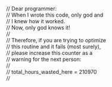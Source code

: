 // Dear programmer:<br>
// When I wrote this code, only god and<br>
// I knew how it worked.<br>
// Now, only god knows it!<br>
//<br>
// Therefore, if you are trying to optimize<br>
// this routine and it fails (most surely),<br>
// please increase this counter as a<br>
// warning for the next person:<br>
//<br>
// total_hours_wasted_here = 210970<br>
//<br>
